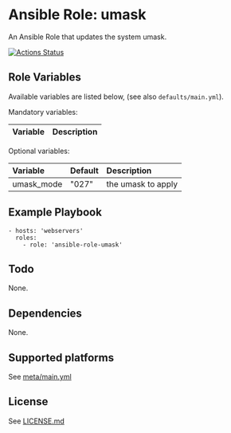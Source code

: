 # Ansible Role: umask

An Ansible Role that updates the system umask.

[![Actions Status](https://github.com/tristan-weil/ansible-role-umask/workflows/molecule/badge.svg?branch=master)](https://github.com/tristan-weil/ansible-role-umask/actions)

## Role Variables

Available variables are listed below, (see also `defaults/main.yml`).

Mandatory variables:

| Variable      | Description |
| :------------ | :---------- |

Optional variables:

| Variable      | Default | Description |
| :------------ | :------ | :---------- |
| umask_mode    | "027"   | the umask to apply |

## Example Playbook

    - hosts: 'webservers'
      roles:
        - role: 'ansible-role-umask'

## Todo

None.

## Dependencies

None.

## Supported platforms

See [meta/main.yml](https://github.com/tristan-weil/ansible-role-umask/blob/master/meta/main.yml)

## License

See [LICENSE.md](LICENSE.md)
